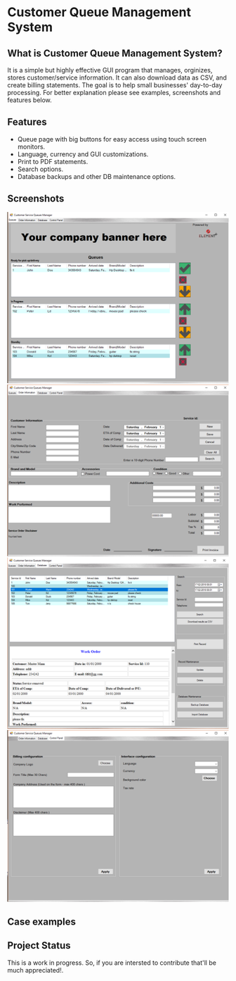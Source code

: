 # Customer Queue Management System

## What is Customer Queue Management System?

It is a simple but highly effective GUI program that manages, orginizes, stores customer/service information. It can also download data as CSV, and create billing statements. The goal is to help small businesses' day-to-day processing. For better explanation please see examples, screenshots and features below.

## Features

- Queue page with big buttons for easy access using touch screen monitors.
- Language, currency and GUI customizations.
- Print to PDF statements.
- Search options.
- Database backups and other DB maintenance options.


## Screenshots

![alt text](DatabasesConnection/Resources/queue_page.PNG)
![alt text](DatabasesConnection/Resources/customer_info_page.PNG)
![alt text](DatabasesConnection/Resources/database_page.PNG)
![alt text](DatabasesConnection/Resources/control_panel_page.PNG)


## Case examples


## Project Status

This is a work in progress. So, if you are intersted to contribute that'll be much appreciated!.


